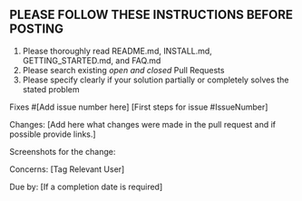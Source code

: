 ## PLEASE FOLLOW THESE INSTRUCTIONS BEFORE POSTING
1. Please thoroughly read README.md, INSTALL.md, GETTING_STARTED.md, and FAQ.md
2. Please search existing *open and closed* Pull Requests
3. Please specify clearly if your solution partially or completely solves the stated problem

Fixes #[Add issue number here] [First steps for issue #IssueNumber]

Changes: [Add here what changes were made in the pull request and if possible provide links.]

Screenshots for the change: 

Concerns: [Tag Relevant User]

Due by: [If a completion date is required]
